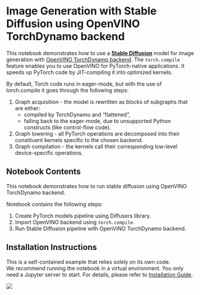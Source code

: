 # Image Generation with Stable Diffusion using OpenVINO TorchDynamo backend

This notebook demonstrates how to use a **[Stable Diffusion](https://huggingface.co/stabilityai/stable-diffusion-2-1)** model for image generation with [OpenVINO TorchDynamo backend](https://docs.openvino.ai/2024/openvino-workflow/torch-compile.html). The `torch.compile` feature enables you to use OpenVINO for PyTorch-native applications. It speeds up PyTorch code by JIT-compiling it into optimized kernels.

By default, Torch code runs in eager-mode, but with the use of torch.compile it goes through the following steps:

1. Graph acquisition - the model is rewritten as blocks of subgraphs that are either:
    * compiled by TorchDynamo and “flattened”,
    * falling back to the eager-mode, due to unsupported Python constructs (like control-flow code).
2. Graph lowering - all PyTorch operations are decomposed into their constituent kernels specific to the chosen backend.
3. Graph compilation - the kernels call their corresponding low-level device-specific operations.

## Notebook Contents

This notebook demonstrates how to run stable diffusion using OpenVINO TorchDynamo backend.

Notebook contains the following steps:

1. Create PyTorch models pipeline using Diffusers library.
2. Import OpenVINO backend using `torch.compile`.
3. Run Stable Diffusion pipeline with OpenVINO TorchDynamo backend.

## Installation Instructions

This is a self-contained example that relies solely on its own code.</br>
We recommend running the notebook in a virtual environment. You only need a Jupyter server to start.
For details, please refer to [Installation Guide](../../README.md).

<img referrerpolicy="no-referrer-when-downgrade" src="https://static.scarf.sh/a.png?x-pxid=5b5a4db0-7875-4bfb-bdbd-01698b5b1a77&file=notebooks/stable-diffusion-torchdynamo-backend/README.md" />

